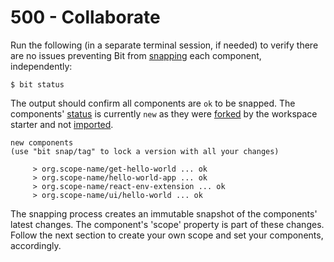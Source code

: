 # 500 - Collaborate

Run the following (in a separate terminal session, if needed) to verify there are no issues preventing Bit from [snapping](https://bit.dev/reference/components/snaps) each component, independently:

```
$ bit status
```

The output should confirm all components are ```ok``` to be snapped. The components' [status](https://bit.dev/reference/workspace/workspace-status) is currently ```new``` as they were [forked](https://bit.dev/docs/components/importing-components#forking-components) by the workspace starter and not [imported](https://bit.dev/getting-started/collaborate/importing-components#fork-a-component).

```
new components
(use "bit snap/tag" to lock a version with all your changes)

     > org.scope-name/get-hello-world ... ok
     > org.scope-name/hello-world-app ... ok
     > org.scope-name/react-env-extension ... ok
     > org.scope-name/ui/hello-world ... ok
```

The snapping process creates an immutable snapshot of the components' latest changes. The component's 'scope' property is part of these changes. Follow the next section to create your own scope and set your components, accordingly.